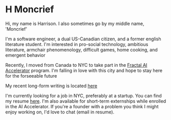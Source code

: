 # H Moncrief

Hi, my name is Harrison. I also sometimes go by my middle name, 'Moncrief'

I'm a software engineer, a dual US-Canadian citizen, and a former english literature student. I'm interested in pro-social technology, ambitious literature, armchair phenomenology, difficult games, home cooking, and emergent behavior

Recently, I moved from Canada to NYC to take part in the [Fractal AI Accelerator](https://fractalbootcamp.com/) program. I'm falling in love with this city and hope to stay here for the forseeable future

My recent long-form writing is located [here](./essays.html)

I'm currently looking for a job in NYC, preferably at a startup. You can find my resume [here](./public/HarrisonStuartResume.pdf). I'm also available for short-term externships while enrolled in the AI Accelerator. If you're a founder with a problem you think I might enjoy working on, I'd love to chat (email in resume).